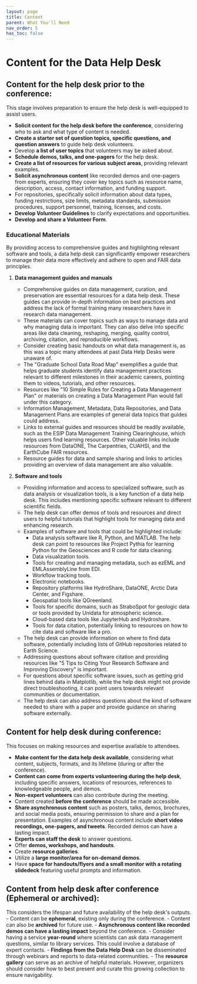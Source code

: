 ```yaml
---
layout: page
title: Content
parent: What You'll Need
nav_order: 5
has_toc: false
---
```


# Content for the Data Help Desk

## Content for the help desk prior to the conference:

This stage involves preparation to ensure the help desk is well-equipped to
assist users.

-   **Solicit content for the help desk before the conference**, considering who
    to ask and what type of content is needed.
-   **Create a starter set of question topics, specific questions, and question
    answers** to guide help desk volunteers.
-   Develop **a list of user topics** that volunteers may be asked about.
-   **Schedule demos, talks, and one-pagers** for the help desk.
-   **Create a list of resources for various subject areas**, providing relevant
    examples.
-   **Solicit asynchronous content** like recorded demos and one-pagers from
    experts, ensuring they cover key topics such as resource name, description,
    access, contact information, and funding support.
-   For repositories, specifically solicit information about data types, funding
    restrictions, size limits, metadata standards, submission procedures,
    support personnel, training, licenses, and costs.
-   **Develop Volunteer Guidelines** to clarify expectations and opportunities.
-   **Develop and share a Volunteer Form**.

### Educational Materials

By providing access to comprehensive guides and highlighting relevant software
and tools, a data help desk can significantly empower researchers to manage
their data more effectively and adhere to open and FAIR data principles.

<!-- prettier-ignore -->
1. **Data management guides and manuals**
   - Comprehensive guides on data management, curation, and preservation are essential resources for a data help desk. These guides can provide in-depth information on best practices and address the lack of formal training many researchers have in research data management.
   - These materials can cover topics such as ways to manage data and why managing data is important. They can also delve into specific areas like data cleaning, reshaping, merging, quality control, archiving, citation, and reproducible workflows.
   - Consider creating basic handouts on what data management is, as this was a topic many attendees at past Data Help Desks were unaware of.
   - The "Graduate School Data Road Map" exemplifies a guide that helps graduate students identify data management practices relevant to different milestones in their academic careers, pointing them to videos, tutorials, and other resources.
   - Resources like "10 Simple Rules for Creating a Data Management Plan" or materials on creating a Data Management Plan would fall under this category.
   - Information Management, Metadata, Data Repositories, and Data Management Plans are examples of general data topics that guides could address.
   - Links to external guides and resources should be readily available, such as the ESIP Data Management Training Clearinghouse, which helps users find learning resources. Other valuable links include resources from DataONE, The Carpentries, CUAHSI, and the EarthCube FAIR resources.
   - Resource guides for data and sample sharing and links to articles providing an overview of data management are also valuable.

1. **Software and tools**
   - Providing information and access to specialized software, such as data analysis or visualization tools, is a key function of a data help desk. This includes mentioning specific software relevant to different scientific fields.
   - The help desk can offer demos of tools and resources and direct users to helpful tutorials that highlight tools for managing data and enhancing research.
   - Examples of software and tools that could be highlighted include:
        *   Data analysis software like R, Python, and MATLAB. The help desk can point to resources like Project Pythia for learning Python for the Geosciences and R code for data cleaning.
        *   Data visualization tools.
        *   Tools for creating and managing metadata, such as ezEML and EMLAssemblyLine from EDI.
        *   Workflow tracking tools.
        *   Electronic notebooks.
        *   Repository platforms like HydroShare, DataONE, Arctic Data Center, and Figshare.
        *   Geospatial tools like QGreenland.
        *   Tools for specific domains, such as StraboSpot for geologic data or tools provided by Unidata for atmospheric science.
        *   Cloud-based data tools like JupyterHub and Hydroshare.
        *   Tools for data citation, potentially linking to resources on how to cite data and software like a pro.
   - The help desk can provide information on where to find data software, potentially including lists of GitHub repositories related to Earth Science.
   - Addressing questions about software citation and providing resources like "5 Tips to Citing Your Research Software and Improving Discovery" is important.
   - For questions about specific software issues, such as getting grid lines behind data in Matplotlib, while the help desk might not provide direct troubleshooting, it can point users towards relevant communities or documentation.
   - The help desk can also address questions about the kind of software needed to share with a paper and provide guidance on sharing software externally.

## Content for help desk during conference:

This focuses on making resources and expertise available to attendees.

-   **Make content for the data help desk available**, considering what content,
    subjects, formats, and its lifetime (during or after the conference).
-   **Content can come from experts volunteering during the help desk**,
    including specific answers, locations of resources, references to
    knowledgeable people, and demos.
-   **Non-expert volunteers** can also contribute during the meeting.
-   Content created **before the conference** should be made accessible.
-   **Share asynchronous content** such as posters, talks, demos, brochures, and
    social media posts, ensuring permission to share and a plan for
    presentation. Examples of asynchronous content include **short video
    recordings, one-pagers, and tweets**. Recorded demos can have a lasting
    impact.
-   **Experts can staff the desk** to answer questions.
-   Offer **demos, workshops, and handouts**.
-   Create **resource galleries**.
-   Utilize a **large monitor/area for on-demand demos**.
-   Have **space for handouts/flyers and a small monitor with a rotating
    slidedeck** featuring useful prompts and information.

## Content from help desk after conference (Ephemeral or archived):

This considers the lifespan and future availability of the help desk's
outputs. - Content can be **ephemeral**, existing only during the conference. -
Content can also be **archived** for future use. - **Asynchronous content like
recorded demos can have a lasting impact** beyond the conference. - Consider
having a service **year-round** where scientists can ask data management
questions, similar to library services. This could involve a database of expert
contacts. - **Findings from the Data Help Desk** can be disseminated through
webinars and reports to data-related communities. - The **resource gallery** can
serve as an archive of helpful materials. However, organizers should consider
how to best present and curate this growing collection to ensure navigability.
